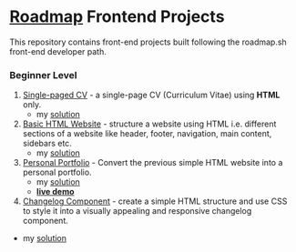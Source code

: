 # [Roadmap](https://roadmap.sh/frontend/projects) Frontend Projects
This repository contains front-end projects built following the roadmap.sh front-end developer path.

### Beginner Level
1. [Single-paged CV](https://roadmap.sh/projects/single-page-cv) -  a single-page CV (Curriculum Vitae) using **HTML** only.
   - my [solution](basic-html-website/)
2. [Basic HTML Website](https://roadmap.sh/projects/basic-html-website) - structure a website using HTML i.e. different sections of a website like header, footer, navigation, main content, sidebars etc. 
   - my [solution](single-page-cv/)
3. [Personal Portfolio](https://roadmap.sh/projects/portfolio-website) - Convert the previous simple HTML website into a personal portfolio.
   - my [solution](personal-portfolio/)
   - **[live demo]()**
4. [Changelog Component](https://roadmap.sh/projects/changelog-component) - create a simple HTML structure and use CSS to style it into a visually appealing and responsive changelog component. 
  - my [solution](changelog-component/)